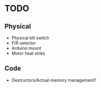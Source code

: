 # TODO

## Physical
- Physical kill switch
- F/R selector
- Arduino mount
- Motor heat sinks


## Code
- Destructors/Actual memory management?

